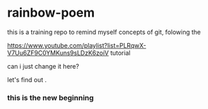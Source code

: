 # rainbow-poem
this is a training repo to remind myself concepts of git, folowing the

https://www.youtube.com/playlist?list=PLRqwX-V7Uu6ZF9C0YMKuns9sLDzK6zoiV tutorial

can i just change it here?

let's find out .

### this is the new beginning
